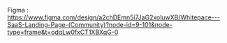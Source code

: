 Figma : https://www.figma.com/design/a2chDEmn5i7JaG2xoluwXB/Whitepace---SaaS-Landing-Page-(Community)?node-id=9-101&node-type=frame&t=odqLw0fxCT1XBXqG-0
